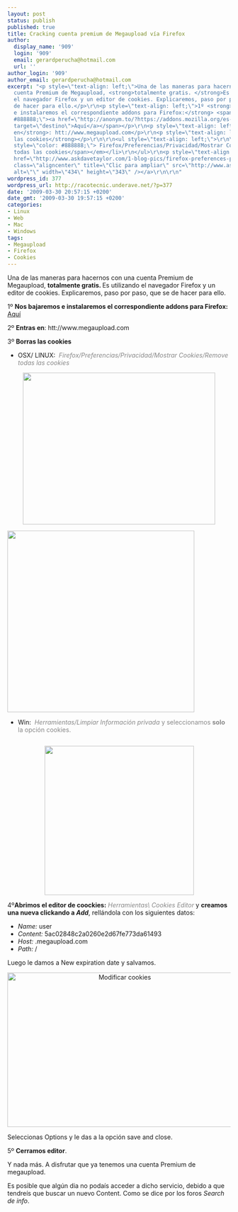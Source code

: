 ```yaml
---
layout: post
status: publish
published: true
title: Cracking cuenta premium de Megaupload vía Firefox
author:
  display_name: '909'
  login: '909'
  email: gerardperucha@hotmail.com
  url: ''
author_login: '909'
author_email: gerardperucha@hotmail.com
excerpt: "<p style=\"text-align: left;\">Una de las maneras para hacernos con una
  cuenta Premium de Megaupload, <strong>totalmente gratis. </strong>Es utilizando
  el navegador Firefox y un editor de cookies. Explicaremos, paso por paso, que se
  de hacer para ello.</p>\r\n<p style=\"text-align: left;\">1º <strong>Nos bajaremos
  e instalaremos el correspondiente addons para Firefox:</strong> <span style=\"color:
  #888888;\"><a href=\"http://anonym.to/?https://addons.mozilla.org/es-ES/firefox/addon/573\"
  target=\"destino\">Aquí</a></span></p>\r\n<p style=\"text-align: left;\">2º <strong>Entras
  en</strong>: htt://www.megaupload.com</p>\r\n<p style=\"text-align: left;\">3º <strong>Borras
  las cookies</strong></p>\r\n\r\n<ul style=\"text-align: left;\">\r\n\t<li>OSX/ LINUX: <em><span
  style=\"color: #888888;\"> Firefox/Preferencias/Privacidad/Mostrar Cookies/Remove
  todas las cookies</span></em></li>\r\n</ul>\r\n<p style=\"text-align: center;\"><em><a
  href=\"http://www.askdavetaylor.com/1-blog-pics/firefox-preferences-privacy.png\"><img
  class=\"aligncenter\" title=\"Clic para ampliar\" src=\"http://www.askdavetaylor.com/1-blog-pics/firefox-preferences-privacy.png\"
  alt=\"\" width=\"434\" height=\"343\" /></a>\r\n\r\n"
wordpress_id: 377
wordpress_url: http://racotecnic.underave.net/?p=377
date: '2009-03-30 20:57:15 +0200'
date_gmt: '2009-03-30 19:57:15 +0200'
categories:
- Linux
- Web
- Mac
- Windows
tags:
- Megaupload
- Firefox
- Cookies
---
```

<p style="text-align: left;">Una de las maneras para hacernos con una cuenta Premium de Megaupload, <strong>totalmente gratis. </strong>Es utilizando el navegador Firefox y un editor de cookies. Explicaremos, paso por paso, que se de hacer para ello.</p>
<p style="text-align: left;">1º <strong>Nos bajaremos e instalaremos el correspondiente addons para Firefox:</strong> <span style="color: #888888;"><a href="http://anonym.to/?https://addons.mozilla.org/es-ES/firefox/addon/573" target="destino">Aquí</a></span></p>
<p style="text-align: left;">2º <strong>Entras en</strong>: htt://www.megaupload.com</p>
<p style="text-align: left;">3º <strong>Borras las cookies</strong></p>
<ul style="text-align: left;">
<li>OSX/ LINUX: <em><span style="color: #888888;"> Firefox/Preferencias/Privacidad/Mostrar Cookies/Remove todas las cookies</span></em></li>
</ul>
<p style="text-align: center;"><em><a href="http://www.askdavetaylor.com/1-blog-pics/firefox-preferences-privacy.png"><img class="aligncenter" title="Clic para ampliar" src="http://www.askdavetaylor.com/1-blog-pics/firefox-preferences-privacy.png" alt="" width="434" height="343" /></a></p>
<p><a id="more"></a><a id="more-377"></a><a href="https://support.mozilla.com/en-US/kb/img/wiki_up/prefs-privacy-linux-en.jpg"><img class="aligncenter" title="Clic para ampliar" src="https://support.mozilla.com/en-US/kb/img/wiki_up/prefs-privacy-linux-en.jpg" alt="" width="422" height="410" /></a></em></p>
<p><em></em></p>
<ul>
<li>Win:  <span style="color: #888888;"><em>Herramientas/Limpiar Información privada</em> y seleccionamos <strong>solo</strong> la opci<span style="color: #888888;">ón cookies</span></span><span style="color: #888888;">.</span></li>
</ul>
<p style="text-align: center;"><img alt="" /></p>
<p style="text-align: center;"><img class="aligncenter" src="http://www.mozilla-hispano.org/documentacion/images/a/ab/Firefox-limpiarinfprivada.png" alt="" width="337" /></p>
<p style="text-align: left;">4º<strong>Abrimos el editor de coockies:</strong> <em><span style="color: #888888;">Herramientas\ Cookies</span></em><em><span style="color: #888888;"> Editor</span></em> y <strong>creamos una nueva clickando a <em>Add</em></strong>, rellándola con los siguientes datos:</p>
<ul style="text-align: left;">
<li><em>Name:</em> user</li>
<li><em>Content:</em> 5ac02848c2a0260e2d67fe773da61493</li>
<li><em>Host:</em> .megaupload.com</li>
<li><em>Path:</em> /</li>
</ul>
<p style="text-align: left;">Luego le damos a New expiration date y salvamos.</p>
<p style="text-align: center;"><a href="http://img212.imageshack.us/img212/2069/imagen1e.png"><img title="Clic para ampliar" src="http://img212.imageshack.us/img212/2069/imagen1e.png" alt="Modificar cookies" width="514" height="349" /></a></p>
<p style="text-align: left;">Seleccionas Options y le das a la opción save and close.</p>
<p style="text-align: left;">5º <strong>Cerramos editor</strong>.</p>
<p style="text-align: left;">Y nada más. A disfrutar que ya tenemos una cuenta Premium de megaupload.</p>
<p style="text-align: left;">Es posible que algún dia no podaís acceder a dicho servicio, debido a que tendreís que buscar un nuevo Content. Como se dice por los foros <em>Search de info</em>.</p>

